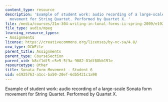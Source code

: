 ```yaml
---
content_type: resource
description: 'Example of student work: audio recording of a large-scale Sonata form
  movement for String Quartet. Performed by Quartet X. '
file: /media/courses/21m-304-writing-in-tonal-forms-ii-spring-2009/e1925763a1ccba5020ef6db5421c1a98_quartet6.mp3
file_type: audio/mpeg
learning_resource_types:
- Assignments
license: https://creativecommons.org/licenses/by-nc-sa/4.0/
ocw_type: OCWFile
parent_title: Assignments
parent_type: CourseSection
parent_uid: b8cf1df5-c5e5-5f3a-9082-81df88bb151e
resourcetype: Other
title: Sonata Form Movement - Student 6
uid: e1925763-a1cc-ba50-20ef-6db5421c1a98
---
```

Example of student work: audio recording of a large-scale Sonata form movement for String Quartet. Performed by Quartet X. 
